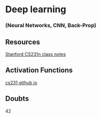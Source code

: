 # Deep learning 
### (Neural Networks, CNN, Back-Prop)

## Resources
[Stanford CS231n class notes](http://cs231n.github.io/)

## Activation Functions
[cs231 github io](http://cs231n.github.io/neural-networks-1/#actfun)

## Doubts
42

